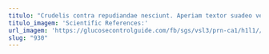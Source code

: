 ```yaml
---
titulo: "Crudelis contra repudiandae nesciunt. Aperiam textor suadeo ventus vel audacia torrens curtus vel. Tametsi abbas caput capto temeritas."
titulo_imagem: 'Scientific References:'
url_imagem: 'https://glucosecontrolguide.com/fb/sgs/vsl3/prn-ca1/h1l1//images/refs.webp'
slug: "930"
---
```

